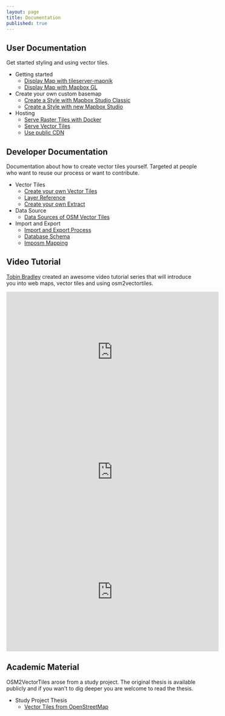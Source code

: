 ```yaml
---
layout: page
title: Documentation
published: true
---
```


## User Documentation

Get started styling and using vector tiles.

- Getting started
  - [Display Map with tileserver-mapnik](/docs/start)
  - [Display Map with Mapbox GL](/docs/display-map-with-mapbox-gl)
- Create your own custom basemap
  - [Create a Style with Mapbox Studio Classic](/docs/create-map-with-mapbox-studio-classic)
  - [Create a Style with new Mapbox Studio](/docs/create-map-with-mapbox-studio)
- Hosting
  - [Serve Raster Tiles with Docker](/docs/serve-raster-tiles-docker)
  - [Serve Vector Tiles](/docs/serve-vector-tiles)
  - [Use public CDN](/docs/use-public-cdn)

## Developer Documentation

Documentation about how to create vector tiles yourself.
Targeted at people who want to reuse our process or want to contribute.

- Vector Tiles
  - [Create your own Vector Tiles](/docs/own-vector-tiles)
  - [Layer Reference](/docs/layer-reference)
  - [Create your own Extract](/docs/extracts)
- Data Source
  - [Data Sources of OSM Vector Tiles](/docs/data-sources)
- Import and Export
  - [Import and Export Process](/docs/import-export-process)
  - [Database Schema](/docs/database-schema)
  - [Imposm Mapping](/docs/imposm-schema)

## Video Tutorial

[Tobin Bradley](http://fuzzytolerance.info/) created an awesome video tutorial series
that will introduce you into web maps, vector tiles and using osm2vectortiles.

<iframe width="560" height="315" src="https://www.youtube.com/embed/xI7QkEodCac" frameborder="0" allowfullscreen></iframe>

<iframe width="560" height="315" src="https://www.youtube.com/embed/GPArNrRL79Q" frameborder="0" allowfullscreen></iframe>

<iframe width="560" height="315" src="https://www.youtube.com/embed/6nLZVdbmSYw" frameborder="0" allowfullscreen></iframe>

## Academic Material

OSM2VectorTiles arose from a study project. The original thesis
is available publicly and if you wan't to dig deeper you are welcome
to read the thesis.

- Study Project Thesis
  - [Vector Tiles from OpenStreetMap](https://www.sharelatex.com/github/repos/osm2vectortiles/osm2vectortiles-thesis/builds/latest/output.pdf)
